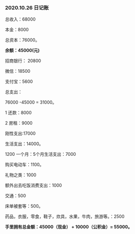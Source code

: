 ### 2020.10.26 日记账

总收入：68000

本金：8000

总资本：76000。

**余额：45000(元)**

招商银行： 20800

微信：18500

支付宝：5600



总支出：

76000 -45000 = 31000。

  1 还款：8000

  2 房租：9000

  刚性支出:17000

生活支出：14000。

  1200 一个月：5个月生活支出：7000

  购买电动车：1100。

  礼物之类：1000

   额外出去吃饭消费支出：1000

   交通：500

 床单被套等：500。

药品，衣服，零食，鞋子，炊具，水果，牛肉，旅游等。：2500

**手里拥有总金额：45000（现金） + 10000（公积金）= 55000。**

 

  

